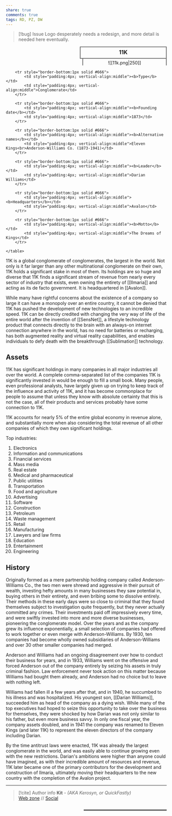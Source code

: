 ```yaml
---
share: true
comments: true
tags: RD, PZ, DW
---
```

> [!bug] Issue
> Logo desperately needs a redesign, and more detail is needed here eventually.

<div>
  <span style="float:right; width:260px; margin-left:14px; border:2px solid #666; line-height:1.5; font-size:larger; font-weight:bold; text-align:center; padding:4px">11K</span>
  </div>

  <span style="float:right; clear:right; width:260px; margin-left:14px; border-left:2px solid #666; border-right:2px solid #666; border-collapse:collapse; text-align:center; padding-top:4px">![[11k.png|250]]</span>

  <div class="" style="float:right; clear:right">
    <table class="" style="float:right; clear:right; width:260px; margin-left:14px; margin-bottom:7px; border:2px solid #666; border-collapse:collapse; line-height:1.5; font-size:small">
	
		<tr style="border-bottom:1px solid #666">
			<td style="padding:4px; vertical-align:middle"><b>Type</b></td>
			<td style="padding:4px; vertical-align:middle">Conglomerate</td>
		</tr>
		
		<tr style="border-bottom:1px solid #666">
			<td style="padding:4px; vertical-align:middle"><b>Founding date</b></td>
			<td style="padding:4px; vertical-align:middle">1873</td>
		</tr>
		
		<tr style="border-bottom:1px solid #666">
			<td style="padding:4px; vertical-align:middle"><b>Alternative names</b></td>
			<td style="padding:4px; vertical-align:middle">Eleven Kings<br>Anderson-Williams Co. (1873-1941)</td>
		</tr>
		
		<tr style="border-bottom:1px solid #666">
			<td style="padding:4px; vertical-align:middle"><b>Leader</b></td>
			<td style="padding:4px; vertical-align:middle">Darian Williams</td>
		</tr>
	
		<tr style="border-bottom:1px solid #666">
			<td style="padding:4px; vertical-align:middle"><b>Headquarters</b></td>
			<td style="padding:4px; vertical-align:middle">Avalon</td>
		</tr>
	
		<tr style="border-bottom:1px solid #666">
			<td style="padding:4px; vertical-align:middle"><b>Motto</b></td>
			<td style="padding:4px; vertical-align:middle">The Dreams of Kings</td>
		</tr>
	
    </table>
  </div>

11K is a global conglomerate of conglomerates, the largest in the world. Not only is it far larger than any other multinational conglomerate on their own, 11K holds a significant stake in most of them. Its holdings are so huge and diverse that 11K finds a significant stream of revenue from nearly every sector of industry that exists, even owning the entirety of [[Ilmaria]] and acting as its de facto government. It is headquartered in [[Avalon]].

While many have rightful concerns about the existence of a company so large it can have a monopoly over an entire country, it cannot be denied that 11K has pushed the development of new technologies to an incredible speed. 11K can be directly credited with changing the very way of life of the entire world after the invention of [[SensNet]], a lifestyle technology product that connects directly to the brain with an always-on internet connection anywhere in the world, has no need for batteries or recharging, has both augmented reality and virtual reality capabilities, and enables individuals to defy death with the breakthrough [[Sublimation]] technology.

## Assets

11K has significant holdings in many companies in all major industries all over the world. A complete comma-separated list of the companies 11K is significantly invested in would be enough to fill a small book. Many people, even professional analysts, have largely given up on trying to keep track of the influence and activity of 11K, and it has become commonplace for people to assume that unless they know with absolute certainty that this is not the case, all of their products and services probably have some connection to 11K.

11K accounts for nearly 5% of the entire global economy in revenue alone, and substantially more when also considering the total revenue of all other companies of which they own significant holdings.

Top industries:

1. Electronics
2. Information and communications
3. Financial services
4. Mass media
5. Real estate
6. Medical and pharmaceutical
7. Public utilities
8. Transportation
9. Food and agriculture
10. Advertising
11. Software
12. Construction
13. Petroleum
14. Waste management
15. Retail
16. Manufacturing
17. Lawyers and law firms
18. Education
19. Entertainment
20. Engineering

## History

Originally formed as a mere partnership holding company called Anderson-Williams Co., the two men were shrewd and aggressive in their pursuit of wealth, investing hefty amounts in many businesses they saw potential in, buying others in their entirety, and even bribing some to dissolve entirely. Their methods in these early days were so close to criminal that they found themselves subject to investigation quite frequently, but they never actually committed any crimes. Their investments paid off impressively every time, and were swiftly invested into more and more diverse businesses, pioneering the conglomerate model. Over the years and as the company grew its influence exponentially, a small selection of companies had offered to work together or even merge with Anderson-Williams. By 1930, ten companies had become wholly owned subsidiaries of Anderson-Williams and over 30 other smaller companies had merged.

Anderson and Williams had an ongoing disagreement over how to conduct their business for years, and in 1933, Williams went on the offensive and forced Anderson out of the company entirely by seizing his assets in truly criminal fashion. Law enforcement never took action on this matter because Williams had bought them already, and Anderson had no choice but to leave with nothing left.

Williams had fallen ill a few years after that, and in 1940, he succumbed to his illness and was hospitalized. His youngest son, [[Darian Williams]], succeeded him as head of the company as a dying wish. While many of the top executives had hoped to seize this opportunity to take over the business for themselves, they were shocked by how Darian was not only similar to his father, but even more business savvy. In only one fiscal year, the company assets doubled, and in 1941 the company was renamed to Eleven Kings (and later 11K) to represent the eleven directors of the company including Darian.

By the time antitrust laws were enacted, 11K was already the largest conglomerate in the world, and was easily able to continue growing even with the new restrictions. Darian's ambitions were higher than anyone could have imagined, as with their incredible amount of resources and revenue, 11K later became one of the primary contributors for the development and construction of Ilmaria, ultimately moving their headquarters to the new country with the completion of the Avalon project.

-----
> [!cite] Author info
> **Kit** - *(AKA Kerosyn, or QuickFastly)*\
> [Web zone](https://kerosyn.link) // [Social](https://a.tripulse.link/@kit)